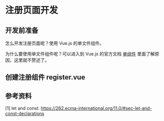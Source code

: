 # 注册页面开发

## 开发前准备

怎么开发注册页面呢？使用 Vue.js 的单文件组件。

为什么要使用单文件组件呢？可以进入到 Vue.js 的官方文档 [单组件](https://v3.vuejs.org/guide/single-file-component.html) 里面了解原因，这里就不赘述了。

## 创建注册组件 register.vue



## 参考资料

[1] let and const: https://262.ecma-international.org/11.0/#sec-let-and-const-declarations

